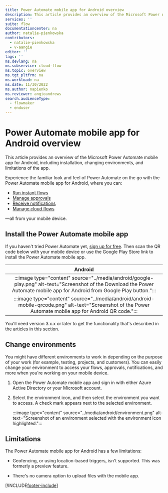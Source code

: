 ```yaml
---
title: Power Automate mobile app for Android overview
description: This article provides an overview of the Microsoft Power Automate mobile app for Android, including installation, changing environments, and limitations of the app.
services: ''
suite: flow
documentationcenter: na
author: natalie-pienkowska
contributors:
  - natalie-pienkowska
  - v-aangie
editor: ''
tags: ''
ms.devlang: na
ms.subservice: cloud-flow
ms.topic: overview
ms.tgt_pltfrm: na
ms.workload: na
ms.date: 11/30/2022
ms.author: napienko
ms.reviewer: angieandrews
search.audienceType: 
  - flowmaker
  - enduser
---
```


# Power Automate mobile app for Android overview

This article provides an overview of the Microsoft Power Automate mobile app for Android, including installation, changing environments, and limitations of the app.

Experience the familiar look and feel of Power Automate on the go with the Power Automate mobile app for Android, where you can:

- [Run instant flows](run-instant-flows.md)
- [Manage approvals](manage-approvals.md)
- [Receive notifications](notifications.md)
- [Manage cloud flows](manage-cloud-flows.md)

&mdash;all from your mobile device.

## Install the Power Automate mobile app

If you haven't tried Power Automate yet, [sign up for free](../sign-up-sign-in.md). Then scan the QR code below with your mobile device or use the Google Play Store link to install the Power Automate mobile app.

| Android |
| :---:   |
| :::image type="content" source="../media/android/google-play.png" alt-text="Screenshot of the Download the Power Automate mobile app for Android from Google Play button.":::  |
| :::image type="content" source="../media/android/android-mobile-qrcode.png" alt-text="Screenshot of the Power Automate mobile app for Android QR code.":::  |

You'll need version 3.x.x or later to get the functionality that's described in the articles in this section.

## Change environments

You might have different environments to work in depending on the purpose of your work (for example, testing, projects, and customers). You can easily change your environment to access your flows, approvals, notifications, and more when you're working on your mobile device.

1. Open the Power Automate mobile app and sign in with either Azure Active Directory or your Microsoft account.

1. Select the environment icon, and then select the environment you want to access. A check mark appears next to the selected environment.

    :::image type="content" source="../media/android/environment.png" alt-text="Screenshot of an environment selected with the environment icon highlighted.":::

## Limitations

The Power Automate mobile app for Android has a few limitations:

- Geofencing, or using location-based triggers, isn't supported. This was formerly a preview feature.

- There's no camera option to upload files with the mobile app.

[!INCLUDE[footer-include](../includes/footer-banner.md)]
